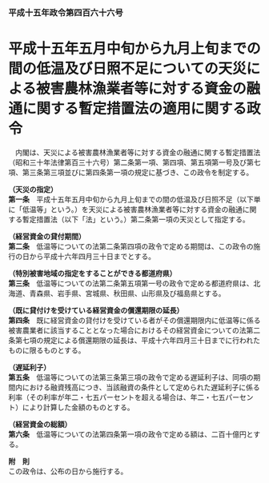 ### 平成十五年政令第四百六十六号  
# 平成十五年五月中旬から九月上旬までの間の低温及び日照不足についての天災による被害農林漁業者等に対する資金の融通に関する暫定措置法の適用に関する政令  
　内閣は、天災による被害農林漁業者等に対する資金の融通に関する暫定措置法（昭和三十年法律第百三十六号）第二条第一項、第四項、第五項第一号及び第七項、第三条第三項並びに第四条第一項の規定に基づき、この政令を制定する。  
  
**（天災の指定）**  
**第一条**　平成十五年五月中旬から九月上旬までの間の低温及び日照不足（以下単に「低温等」という。）を天災による被害農林漁業者等に対する資金の融通に関する暫定措置法（以下「法」という。）第二条第一項の天災として指定する。  
  
**（経営資金の貸付期間）**  
**第二条**　低温等についての法第二条第四項の政令で定める期間は、この政令の施行の日から平成十六年四月三十日までとする。  
  
**（特別被害地域の指定をすることができる都道府県）**  
**第三条**　低温等についての法第二条第五項第一号の政令で定める都道府県は、北海道、青森県、岩手県、宮城県、秋田県、山形県及び福島県とする。  
  
**（既に貸付けを受けている経営資金の償還期限の延長）**  
**第四条**　既に経営資金の貸付けを受けている者がその償還期限内に低温等に係る被害農業者に該当することとなった場合におけるその経営資金についての法第二条第七項の規定による償還期限の延長は、平成十六年四月三十日までに行われたものに限るものとする。  
  
**（遅延利子）**  
**第五条**　低温等についての法第三条第三項の政令で定める遅延利子は、同項の期間内における融資残高につき、当該融資の条件として定められた遅延利子に係る利率（その利率が年二・七五パーセントを超える場合は、年二・七五パーセント）により計算した金額のものとする。  
  
**（経営資金の総額）**  
**第六条**　低温等についての法第四条第一項の政令で定める額は、二百十億円とする。  
  
**附　則**  
この政令は、公布の日から施行する。  
  
